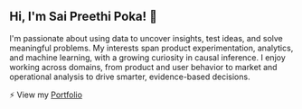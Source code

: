 

<!--
**pspreethi/pspreethi** is a ✨ _special_ ✨ repository because its `README.md` (this file) appears on your GitHub profile.

Here are some ideas to get you started:

- 🔭 I’m currently working on ...
- 🌱 I’m currently learning ...
- 👯 I’m looking to collaborate on ...
- 🤔 I’m looking for help with ...
- 💬 Ask me about ...
- 📫 How to reach me: ...
- 😄 Pronouns: ...
- ⚡ Fun fact: ...
-->

## Hi, I'm Sai Preethi Poka! 👋

I'm passionate about using data to uncover insights, test ideas, and solve meaningful problems. My interests span product experimentation, analytics, and machine learning, with a growing curiosity in causal inference. I enjoy working across domains, from product and user behavior to market and operational analysis to drive smarter, evidence-based decisions.

⚡ View my [Portfolio](https://pspreethi.github.io/Sai-Preethi-Poka/)
